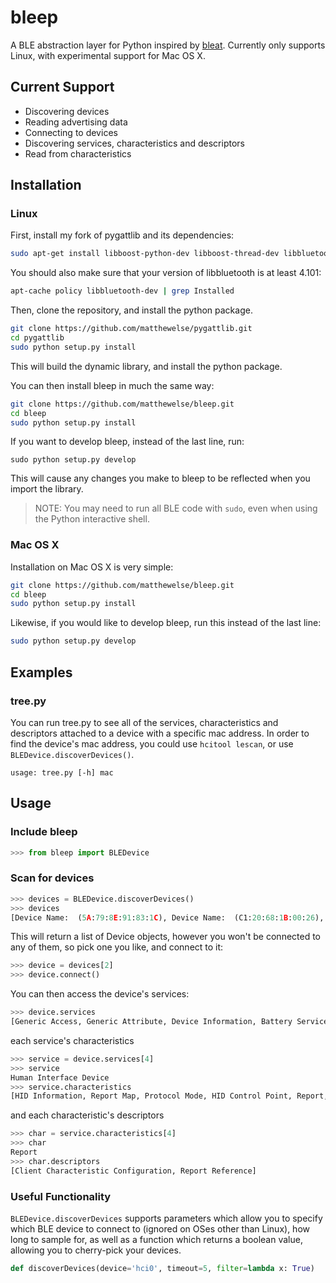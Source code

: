 # bleep

A BLE abstraction layer for Python inspired by [bleat](https://github.com/thegecko/bleat). Currently only supports Linux, with experimental support for Mac OS X.

## Current Support

* Discovering devices
* Reading advertising data
* Connecting to devices
* Discovering services, characteristics and descriptors
* Read from characteristics

## Installation

### Linux

First, install my fork of pygattlib and its dependencies:

```bash
sudo apt-get install libboost-python-dev libboost-thread-dev libbluetooth-dev libglib2.0-dev python-dev
```

You should also make sure that your version of libbluetooth is at least 4.101:

```bash
apt-cache policy libbluetooth-dev | grep Installed
```

Then, clone the repository, and install the python package.

```bash
git clone https://github.com/matthewelse/pygattlib.git
cd pygattlib
sudo python setup.py install
```

This will build the dynamic library, and install the python package.

You can then install bleep in much the same way:

```bash
git clone https://github.com/matthewelse/bleep.git
cd bleep
sudo python setup.py install
```

If you want to develop bleep, instead of the last line, run:

```
sudo python setup.py develop
```

This will cause any changes you make to bleep to be reflected when you import the library.

> NOTE: You may need to run all BLE code with `sudo`, even when using the Python interactive shell.

### Mac OS X

Installation on Mac OS X is very simple:

```bash
git clone https://github.com/matthewelse/bleep.git
cd bleep
sudo python setup.py install
```

Likewise, if you would like to develop bleep, run this instead of the last line:

```bash
sudo python setup.py develop
```

## Examples

### tree.py

You can run tree.py to see all of the services, characteristics and descriptors attached to a device with a specific mac address. In order to find the device's mac address, you could use `hcitool lescan`, or use `BLEDevice.discoverDevices()`.

```
usage: tree.py [-h] mac
```

## Usage

### Include bleep

```python
>>> from bleep import BLEDevice
```

### Scan for devices

```python
>>> devices = BLEDevice.discoverDevices()
>>> devices
[Device Name:  (5A:79:8E:91:83:1C), Device Name:  (C1:20:68:1B:00:26), Device Name: BLE Keyboard (C9:E8:56:3B:4D:B1), Device Name:  (4C:25:F5:C2:E6:61), Device Name:  (60:03:08:B2:47:F1), Device Name:  (C1:62:3A:1D:00:14)]
```

This will return a list of Device objects, however you won't be connected to any of them, so pick one you like, and connect to it:

```python
>>> device = devices[2]
>>> device.connect()
```

You can then access the device's services:

```python
>>> device.services
[Generic Access, Generic Attribute, Device Information, Battery Service, Human Interface Device]
```

each service's characteristics

```python
>>> service = device.services[4]
>>> service
Human Interface Device
>>> service.characteristics
[HID Information, Report Map, Protocol Mode, HID Control Point, Report, Report]
```

and each characteristic's descriptors

```python
>>> char = service.characteristics[4]
>>> char
Report
>>> char.descriptors
[Client Characteristic Configuration, Report Reference]
```

### Useful Functionality

`BLEDevice.discoverDevices` supports parameters which allow you to specify which BLE device to connect to (ignored on OSes other than Linux), how long to sample for, as well as a function which returns a boolean value, allowing you to cherry-pick your devices.

```python
def discoverDevices(device='hci0', timeout=5, filter=lambda x: True)
```
